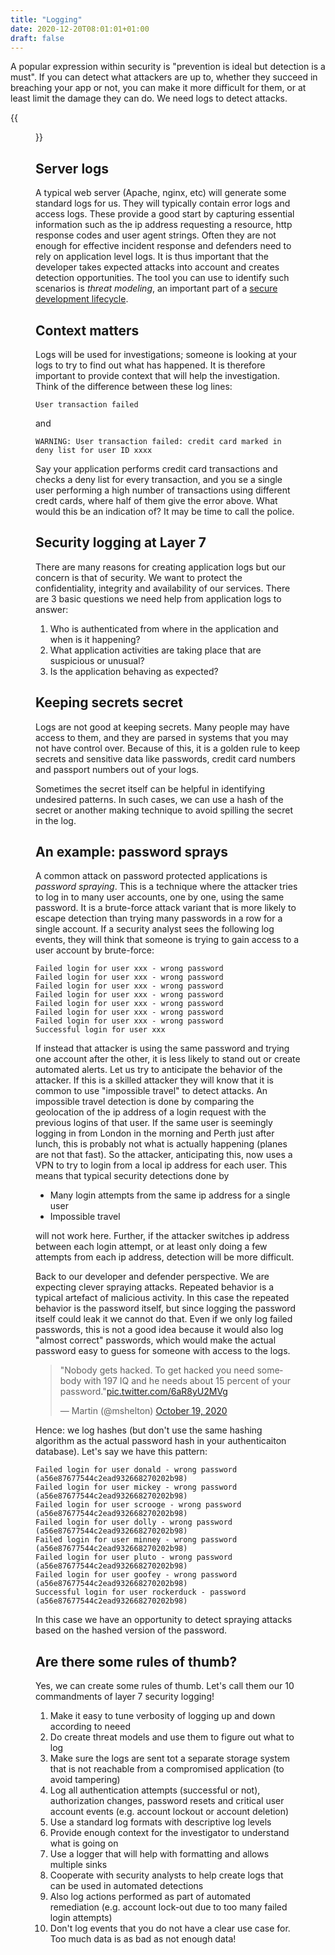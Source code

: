 ```yaml
---
title: "Logging"
date: 2020-12-20T08:01:01+01:00
draft: false
---
```

A popular expression within security is "prevention is ideal but detection is a must". 
If you can detect what attackers are up to, whether they succeed in breaching your app 
or not, you can make it more difficult for them, or at least limit the damage they 
can do. We need logs to detect attacks. 

{{<figure 
    alt="Logs on fire"
    src="/images/logging.jpg"
    caption="In security we need logs to put out the fire. Photo by [Elijah Hiett](https://unsplash.com/@elijahdhiett?utm_source=unsplash&utm_medium=referral&utm_content=creditCopyText) on Unsplash" >}}

## Server logs
A typical web server (Apache, nginx, etc) will generate some standard logs for us. 
They will typically contain error logs and access logs. These provide a good start 
by capturing essential information such as the ip address requesting a resource, 
http response codes and user agent strings. Often they are not enough for effective 
incident response and defenders need to rely on application level logs. 
It is thus important that the developer takes expected attacks into account and 
creates detection opportunities. The tool you can use to identify such scenarios 
is *threat modeling*, an important part of a [secure development lifecycle](/devlifecycle).

## Context matters
Logs will be used for investigations; someone is looking at your logs to try to find out 
what has happened. It is therefore important to provide context that will help the 
investigation. Think of the difference between these log lines: 

`User transaction failed`

and 

`WARNING: User transaction failed: credit card marked in deny list for user ID xxxx`

Say your application performs credit card transactions and checks a deny list for 
every transaction, and you se a single user performing a high number of transactions 
using different credt cards, where half of them give the error above. What would this 
be an indication of? It may be time to call the police. 

## Security logging at Layer 7
There are many reasons for creating application logs but our concern is that of 
security. We want to protect the confidentiality, integrity and availability 
of our services. There are 3 basic questions we need help from application logs 
to answer: 

1. Who is authenticated from where in the application and when is it happening?
2. What application activities are taking place that are suspicious or unusual?
3. Is the application behaving as expected?

## Keeping secrets secret
Logs are not good at keeping secrets. Many people may have access to them, and they 
are parsed in systems that you may not have control over. Because of this, it is a 
golden rule to keep secrets and sensitive data like passwords, credit card numbers and 
passport numbers out of your logs. 

Sometimes the secret itself can be helpful in identifying undesired patterns. In such 
cases, we can use a hash of the secret or another making technique to avoid 
spilling the secret in the log. 

## An example: password sprays
A common attack on password protected applications is *password spraying*. This is a 
technique where the attacker tries to log in to many user accounts, one by one, using the 
same password. It is a brute-force attack variant that is more likely to escape 
detection than trying many passwords in a row for a single account. If a security 
analyst sees the following log events, they will think that someone is trying to gain 
access to a user account by brute-force: 

```
Failed login for user xxx - wrong password
Failed login for user xxx - wrong password
Failed login for user xxx - wrong password
Failed login for user xxx - wrong password
Failed login for user xxx - wrong password
Failed login for user xxx - wrong password
Failed login for user xxx - wrong password
Successful login for user xxx
```

If instead that attacker is using the same password and trying one account after 
the other, it is less likely to stand out or create automated alerts. Let us try 
to anticipate the behavior of the attacker. If this is a skilled attacker 
they will know that it is common to use "impossible travel" to detect attacks. An 
impossible travel detection is done by comparing the geolocation of the ip address
of a login request with the previous logins of that user. If the same user is seemingly
logging in from London in the morning and Perth just after lunch, this is 
probably not what is actually happening (planes are not that fast). So the attacker, 
anticipating this, now uses a VPN to try to login from a local ip address for 
each user. This means that typical security detections done by

- Many login attempts from the same ip address for a single user
- Impossible travel

will not work here. Further, if the attacker switches ip address between each 
login attempt, or at least only doing a few attempts from each ip address, detection 
will be more difficult. 

Back to our developer and defender perspective. We are expecting clever spraying attacks. 
Repeated behavior is a typical artefact of malicious activity. In this case the repeated
behavior is the password itself, but since logging the password itself could leak it 
we cannot do that. Even if we only log failed passwords, this is not a good idea because
it would also log "almost correct" passwords, which would make the actual password 
easy to guess for someone with access to the logs. 

<blockquote class="twitter-tweet"><p lang="en" dir="ltr">&quot;Nobody gets hacked. To get hacked you need somebody with 197 IQ and he needs about 15 percent of your password.&quot;<a href="https://t.co/6aR8yU2MVg">pic.twitter.com/6aR8yU2MVg</a></p>&mdash; Martin (@mshelton) <a href="https://twitter.com/mshelton/status/1318303047647309824?ref_src=twsrc%5Etfw">October 19, 2020</a></blockquote> <script async src="https://platform.twitter.com/widgets.js" charset="utf-8"></script>

Hence: we log hashes (but don't use 
the same hashing algorithm as the actual password hash in your authenticaiton database).
Let's say we have this pattern: 

```
Failed login for user donald - wrong password (a56e87677544c2ead932668270202b98)
Failed login for user mickey - wrong password (a56e87677544c2ead932668270202b98)
Failed login for user scrooge - wrong password (a56e87677544c2ead932668270202b98)
Failed login for user dolly - wrong password (a56e87677544c2ead932668270202b98)
Failed login for user minney - wrong password (a56e87677544c2ead932668270202b98)
Failed login for user pluto - wrong password (a56e87677544c2ead932668270202b98)
Failed login for user goofey - wrong password (a56e87677544c2ead932668270202b98)
Successful login for user rockerduck - password (a56e87677544c2ead932668270202b98)

```
In this case we have an opportunity to detect spraying attacks based on the 
hashed version of the password.

## Are there some rules of thumb? 
Yes, we can create some rules of thumb. Let's call them our 10 commandments of 
layer 7 security logging!

1. Make it easy to tune verbosity of logging up and down according to neeed
2. Do create threat models and use them to figure out what to log
3. Make sure the logs are sent tot a separate storage system that is not reachable
from a compromised application (to avoid tampering)
4. Log all authentication attempts (successful or not), authorization changes, 
password resets and critical user account events (e.g. account lockout or account 
deletion)
5. Use a standard log formats with descriptive log levels
6. Provide enough context for the investigator to understand what is going on
7. Use a logger that will help with formatting and allows multiple sinks
8. Cooperate with security analysts to help create logs that can be used in automated 
detections
9. Also log actions performed as part of automated remediation (e.g. account lock-out 
due to too many failed login attempts)
10. Don't log events that you do not have a clear use case for. Too much data is as bad 
as not enough data!

